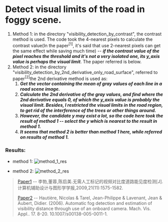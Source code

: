 # Detect visual limits of the road in foggy scene.

1. Method 1: in the directory "visibility_detection_by_contrast", the contrast method is used. The code took the 4-nearest pixels to calculate the contrast value(In the paper<sup>[1]</sup>, it's said that use 2-nearest pixels can get the same effect while saving much time) -- ___if the contrast value of the pixel reaches the threshold and it's not a very isolated one, its y_axis value is perhaps the visual limit___. The paper referred is below.
2. Method 2: in the directory "visibility_detection_by_2nd_derivative_only_road_surface", referred to paper<sup>[2]</sup>the 2nd derivative method is used as: 
   1. ___Get the vector containing the mean of gray values of each line in a road scene image.___
   2. ___Calculate the 2nd derivative of the gray values, and find where the 2nd derivative equals 0, of which the y_axis value is probably the visual limit. Besides, I restricted the visual limits in the road region, to get rid of the interference of the trees or other things around.___
   3. ___However, the candidate y may exist a lot, so the code here took the result of method 1 -- select the y which is nearest to the result in method 1.___
   4. ___It seems that method 2 is better than method 1 here, while referred on results of method 1.___

### Results:
- method 1:
![method_1_res](https://raw.githubusercontent.com/ZhengPeng7/detect_visual_limits/master/visibility_detection_contrast/results/1_point_05/1.jpg)

- method 2:
![method_2_res](https://raw.githubusercontent.com/ZhengPeng7/detect_visual_limits/master/visibility_detection_by_2nd_derivative_only_road_surface/results/1_point_05/1.jpg)

> [Paper1](http://kns.cnki.net/KCMS/detail/detail.aspx?dbcode=CJFQ&dbname=CJFD2009&filename=JSJF200911010&v=MTA5Mjl0ak5ybzlFWklSOGVYMUx1eFlTN0RoMVQzcVRyV00xRnJDVVJMS2ZaT1JuRkNua1c3eklMejdCYUxHNEg=) -- 李勃,董蓉,陈启美.无需人工标记的视频对比度道路能见度检测[J].计算机辅助设计与图形学学报,2009,21(11):1575-1582.
>
> [Paper2](https://www.researchgate.net/publication/220464605_Automatic_fog_detection_and_estimation_of_visibility_distance_through_use_of_an_onboard_camera) -- Hautière, Nicolas & Tarel, Jean-Philippe & Lavenant, Jean & Aubert, Didier. (2006). Automatic fog detection and estimation of visibility distance through use of an onboard camera. Mach. Vis. Appl.. 17. 8-20. 10.1007/s00138-005-0011-1. 

